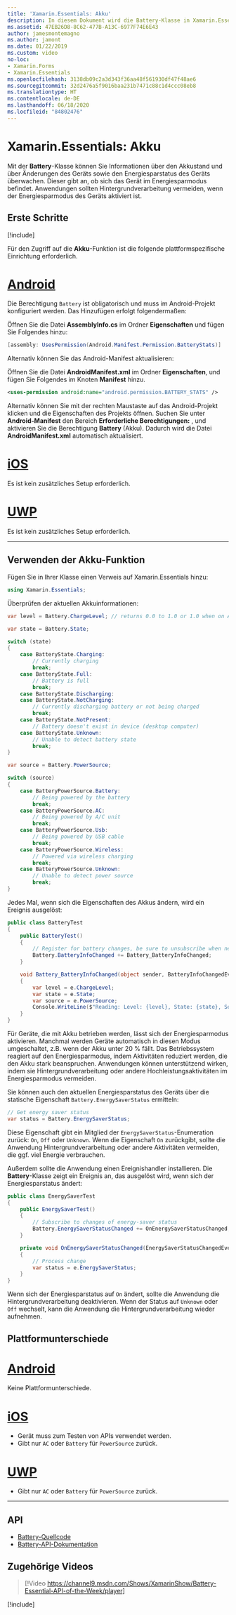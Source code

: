 ```yaml
---
title: 'Xamarin.Essentials: Akku'
description: In diesem Dokument wird die Battery-Klasse in Xamarin.Essentials beschrieben, mit der Sie die Akkuinformationen des Geräts überprüfen und auf Änderungen überwachen können.
ms.assetid: 47EB26D8-8C62-477B-A13C-6977F74E6E43
author: jamesmontemagno
ms.author: jamont
ms.date: 01/22/2019
ms.custom: video
no-loc:
- Xamarin.Forms
- Xamarin.Essentials
ms.openlocfilehash: 3138db09c2a3d343f36aa48f561930df47f48ae6
ms.sourcegitcommit: 32d2476a5f9016baa231b7471c88c1d4ccc08eb8
ms.translationtype: HT
ms.contentlocale: de-DE
ms.lasthandoff: 06/18/2020
ms.locfileid: "84802476"
---
```

# <a name="xamarinessentials-battery"></a>Xamarin.Essentials: Akku

Mit der **Battery**-Klasse können Sie Informationen über den Akkustand und über Änderungen des Geräts sowie den Energiesparstatus des Geräts überwachen. Dieser gibt an, ob sich das Gerät im Energiesparmodus befindet. Anwendungen sollten Hintergrundverarbeitung vermeiden, wenn der Energiesparmodus des Geräts aktiviert ist.

## <a name="get-started"></a>Erste Schritte

[!include[](~/essentials/includes/get-started.md)]

Für den Zugriff auf die **Akku**-Funktion ist die folgende plattformspezifische Einrichtung erforderlich.

# <a name="android"></a>[Android](#tab/android)

Die Berechtigung `Battery` ist obligatorisch und muss im Android-Projekt konfiguriert werden. Das Hinzufügen erfolgt folgendermaßen:

Öffnen Sie die Datei **AssemblyInfo.cs** im Ordner **Eigenschaften** und fügen Sie Folgendes hinzu:

```csharp
[assembly: UsesPermission(Android.Manifest.Permission.BatteryStats)]
```

Alternativ können Sie das Android-Manifest aktualisieren:

Öffnen Sie die Datei **AndroidManifest.xml** im Ordner **Eigenschaften**, und fügen Sie Folgendes im Knoten **Manifest** hinzu.

```xml
<uses-permission android:name="android.permission.BATTERY_STATS" />
```

Alternativ können Sie mit der rechten Maustaste auf das Android-Projekt klicken und die Eigenschaften des Projekts öffnen. Suchen Sie unter **Android-Manifest** den Bereich **Erforderliche Berechtigungen:** , und aktivieren Sie die Berechtigung **Battery** (Akku). Dadurch wird die Datei **AndroidManifest.xml** automatisch aktualisiert.

# <a name="ios"></a>[iOS](#tab/ios)

Es ist kein zusätzliches Setup erforderlich.

# <a name="uwp"></a>[UWP](#tab/uwp)

Es ist kein zusätzliches Setup erforderlich.

-----

## <a name="using-battery"></a>Verwenden der Akku-Funktion

Fügen Sie in Ihrer Klasse einen Verweis auf Xamarin.Essentials hinzu:

```csharp
using Xamarin.Essentials;
```

Überprüfen der aktuellen Akkuinformationen:

```csharp
var level = Battery.ChargeLevel; // returns 0.0 to 1.0 or 1.0 when on AC or no battery.

var state = Battery.State;

switch (state)
{
    case BatteryState.Charging:
        // Currently charging
        break;
    case BatteryState.Full:
        // Battery is full
        break;
    case BatteryState.Discharging:
    case BatteryState.NotCharging:
        // Currently discharging battery or not being charged
        break;
    case BatteryState.NotPresent:
        // Battery doesn't exist in device (desktop computer)
    case BatteryState.Unknown:
        // Unable to detect battery state
        break;
}

var source = Battery.PowerSource;

switch (source)
{
    case BatteryPowerSource.Battery:
        // Being powered by the battery
        break;
    case BatteryPowerSource.AC:
        // Being powered by A/C unit
        break;
    case BatteryPowerSource.Usb:
        // Being powered by USB cable
        break;
    case BatteryPowerSource.Wireless:
        // Powered via wireless charging
        break;
    case BatteryPowerSource.Unknown:
        // Unable to detect power source
        break;
}
```

Jedes Mal, wenn sich die Eigenschaften des Akkus ändern, wird ein Ereignis ausgelöst:

```csharp
public class BatteryTest
{
    public BatteryTest()
    {
        // Register for battery changes, be sure to unsubscribe when needed
        Battery.BatteryInfoChanged += Battery_BatteryInfoChanged;
    }

    void Battery_BatteryInfoChanged(object sender, BatteryInfoChangedEventArgs   e)
    {
        var level = e.ChargeLevel;
        var state = e.State;
        var source = e.PowerSource;
        Console.WriteLine($"Reading: Level: {level}, State: {state}, Source: {source}");
    }
}
```

Für Geräte, die mit Akku betrieben werden, lässt sich der Energiesparmodus aktivieren. Manchmal werden Geräte automatisch in diesen Modus umgeschaltet, z.B. wenn der Akku unter 20 % fällt. Das Betriebssystem reagiert auf den Energiesparmodus, indem Aktivitäten reduziert werden, die den Akku stark beanspruchen. Anwendungen können unterstützend wirken, indem sie Hintergrundverarbeitung oder andere Hochleistungsaktivitäten im Energiesparmodus vermeiden.

Sie können auch den aktuellen Energiesparstatus des Geräts über die statische Eigenschaft `Battery.EnergySaverStatus` ermitteln:

```csharp
// Get energy saver status
var status = Battery.EnergySaverStatus;
```

Diese Eigenschaft gibt ein Mitglied der `EnergySaverStatus`-Enumeration zurück: `On`, `Off` oder `Unknown`. Wenn die Eigenschaft `On` zurückgibt, sollte die Anwendung Hintergrundverarbeitung oder andere Aktivitäten vermeiden, die ggf. viel Energie verbrauchen.

Außerdem sollte die Anwendung einen Ereignishandler installieren. Die **Battery**-Klasse zeigt ein Ereignis an, das ausgelöst wird, wenn sich der Energiesparstatus ändert:

```csharp
public class EnergySaverTest
{
    public EnergySaverTest()
    {
        // Subscribe to changes of energy-saver status
        Battery.EnergySaverStatusChanged += OnEnergySaverStatusChanged;
    }

    private void OnEnergySaverStatusChanged(EnergySaverStatusChangedEventArgs e)
    {
        // Process change
        var status = e.EnergySaverStatus;
    }
}
```

Wenn sich der Energiesparstatus auf `On` ändert, sollte die Anwendung die Hintergrundverarbeitung deaktivieren. Wenn der Status auf `Unknown` oder `Off` wechselt, kann die Anwendung die Hintergrundverarbeitung wieder aufnehmen.

## <a name="platform-differences"></a>Plattformunterschiede

# <a name="android"></a>[Android](#tab/android)

Keine Plattformunterschiede.

# <a name="ios"></a>[iOS](#tab/ios)

- Gerät muss zum Testen von APIs verwendet werden.
- Gibt nur `AC` oder `Battery` für `PowerSource` zurück.

# <a name="uwp"></a>[UWP](#tab/uwp)

- Gibt nur `AC` oder `Battery` für `PowerSource` zurück.

-----

## <a name="api"></a>API

- [Battery-Quellcode](https://github.com/xamarin/Essentials/tree/main/Xamarin.Essentials/Battery)
- [Battery-API-Dokumentation](xref:Xamarin.Essentials.Battery)

## <a name="related-video"></a>Zugehörige Videos

> [!Video https://channel9.msdn.com/Shows/XamarinShow/Battery-Essential-API-of-the-Week/player]

[!include[](~/essentials/includes/xamarin-show-essentials.md)]
